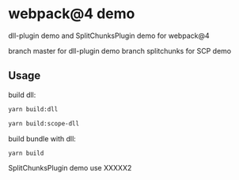 # webpack@4 demo

dll-plugin demo and SplitChunksPlugin demo for webpack@4

branch master for dll-plugin demo
branch splitchunks for SCP demo 


## Usage

build dll:
```sh
yarn build:dll

yarn build:scope-dll
```

build bundle with dll:
```sh
yarn build
```

SplitChunksPlugin demo use XXXXX2

